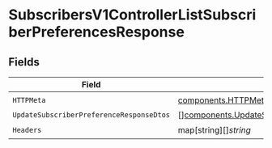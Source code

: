 # SubscribersV1ControllerListSubscriberPreferencesResponse


## Fields

| Field                                                                                                                  | Type                                                                                                                   | Required                                                                                                               | Description                                                                                                            |
| ---------------------------------------------------------------------------------------------------------------------- | ---------------------------------------------------------------------------------------------------------------------- | ---------------------------------------------------------------------------------------------------------------------- | ---------------------------------------------------------------------------------------------------------------------- |
| `HTTPMeta`                                                                                                             | [components.HTTPMetadata](../../models/components/httpmetadata.md)                                                     | :heavy_check_mark:                                                                                                     | N/A                                                                                                                    |
| `UpdateSubscriberPreferenceResponseDtos`                                                                               | [][components.UpdateSubscriberPreferenceResponseDto](../../models/components/updatesubscriberpreferenceresponsedto.md) | :heavy_minus_sign:                                                                                                     | OK                                                                                                                     |
| `Headers`                                                                                                              | map[string][]*string*                                                                                                  | :heavy_check_mark:                                                                                                     | N/A                                                                                                                    |
